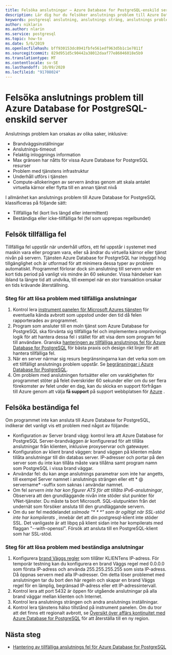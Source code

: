 ```yaml
---
title: Felsöka anslutningar – Azure Database for PostgreSQL-enskild server
description: Lär dig hur du felsöker anslutnings problem till Azure Database for PostgreSQL-enskild server.
keywords: postgresql anslutning, anslutnings sträng, anslutnings problem, tillfälligt fel, anslutnings fel
author: niklarin
ms.author: nlarin
ms.service: postgresql
ms.topic: how-to
ms.date: 5/6/2019
ms.openlocfilehash: bff930153dc8941fbfe561edf963d5b1c1e7811f
ms.sourcegitcommit: 829d951d5c90442a38012daaf77e86046018e5b9
ms.translationtype: MT
ms.contentlocale: sv-SE
ms.lasthandoff: 10/09/2020
ms.locfileid: "91708024"
---
```

# <a name="troubleshoot-connection-issues-to-azure-database-for-postgresql---single-server"></a>Felsöka anslutnings problem till Azure Database for PostgreSQL-enskild server

Anslutnings problem kan orsakas av olika saker, inklusive:

* Brandväggsinställningar
* Anslutnings-timeout
* Felaktig inloggnings information
* Max gränsen har nåtts för vissa Azure Database for PostgreSQL resurser
* Problem med tjänstens infrastruktur
* Underhåll utförs i tjänsten
* Compute-allokeringen av servern ändras genom att skala antalet virtuella kärnor eller flytta till en annan tjänst nivå

I allmänhet kan anslutnings problem till Azure Database for PostgreSQL klassificeras på följande sätt:

* Tillfälliga fel (kort livs längd eller intermittent)
* Beständiga eller icke-tillfälliga fel (fel som upprepas regelbundet)

## <a name="troubleshoot-transient-errors"></a>Felsök tillfälliga fel

Tillfälliga fel uppstår när underhåll utförs, ett fel uppstår i systemet med maskin vara eller program vara, eller så ändrar du virtuella kärnor eller tjänst nivån på servern. Tjänsten Azure Database for PostgreSQL har inbyggd hög tillgänglighet och är utformad för att minimera dessa typer av problem automatiskt. Programmet förlorar dock sin anslutning till servern under en kort tids period på vanligt vis mindre än 60 sekunder. Vissa händelser kan ibland ta längre tid att undvika, till exempel när en stor transaktion orsakar en tids krävande återställning.

### <a name="steps-to-resolve-transient-connectivity-issues"></a>Steg för att lösa problem med tillfälliga anslutningar

1. Kontrol lera [instrument panelen för Microsoft Azures tjänsten](https://azure.microsoft.com/status) för eventuella kända avbrott som uppstod under den tid då felen rapporterades av programmet.
2. Program som ansluter till en moln tjänst som Azure Database for PostgreSQL ska förvänta sig tillfälliga fel och implementera omprövnings logik för att hantera dessa fel i stället för att visa dem som program fel till användare. Granska [hanteringen av tillfälliga anslutnings fel för Azure Database for PostgreSQL](concepts-connectivity.md) för bästa praxis och design rikt linjer för att hantera tillfälliga fel.
3. När en server närmar sig resurs begränsningarna kan det verka som om ett tillfälligt anslutnings problem uppstår. Se [begränsningar i Azure Database for PostgreSQL](concepts-limits.md).
4. Om problem med anslutningen fortsätter eller om varaktigheten för programmet stöter på felet överskrider 60 sekunder eller om du ser flera förekomster av felet under en dag, kan du skicka en support förfrågan till Azure genom att välja **få support** på support webbplatsen för [Azure](https://azure.microsoft.com/support/options) .

## <a name="troubleshoot-persistent-errors"></a>Felsöka beständiga fel

Om programmet inte kan ansluta till Azure Database for PostgreSQL, indikerar det vanligt vis ett problem med något av följande:

* Konfiguration av Server brand vägg: kontrol lera att Azure Database for PostgreSQL Server-brandväggen är konfigurerad för att tillåta anslutningar från klienten, inklusive proxyservrar och gatewayer.
* Konfiguration av klient brand väggen: brand väggen på klienten måste tillåta anslutningar till din databas server. IP-adresser och portar på den server som du inte kan tillåta måste vara tillåtna samt program namn som PostgreSQL i vissa brand väggar.
* Användar fel: du kan ange anslutnings parametrar som inte har angetts, till exempel Server namnet i anslutnings strängen eller ett * \@ servername* -suffix som saknas i användar namnet.
* Om fel _servern inte har kon figurer ATS för att tillåta IPv6-anslutningar_, Observera att den grundläggande nivån inte stöder slut punkter för VNet-tjänster. Du måste ta bort Microsoft. SQL-slutpunkten från det undernät som försöker ansluta till den grundläggande servern.
* Om du ser fel meddelandet _sslmode "* * *" som är ogiltigt när SSL-stöd inte har kompilerats_ , innebär det att din postgresql-klient inte stöder SSL. Det vanligaste är att libpq på klient sidan inte har kompilerats med flaggan "--with-openssl". Försök att ansluta till en PostgreSQL-klient som har SSL-stöd. 

### <a name="steps-to-resolve-persistent-connectivity-issues"></a>Steg för att lösa problem med beständiga anslutningar

1. Konfigurera [brand Väggs regler](howto-manage-firewall-using-portal.md) som tillåter KLIENTens IP-adress. För temporär testning kan du konfigurera en brand Väggs regel med 0.0.0.0 som första IP-adress och använda 255.255.255.255 som sista IP-adress. Då öppnas servern med alla IP-adresser. Om detta löser problemet med anslutningen tar du bort den här regeln och skapar en brand Väggs regel för en lämplig, begränsad IP-adress eller ett IP-adressintervall.
2. Kontrol lera att port 5432 är öppen för utgående anslutningar på alla brand väggar mellan klienten och Internet.
3. Kontrol lera anslutnings strängen och andra anslutnings inställningar.
4. Kontrol lera tjänstens hälso tillstånd på instrument panelen. Om du tror att det finns ett regionalt avbrott, se [Översikt över affärs kontinuitet med Azure Database for PostgreSQL](concepts-business-continuity.md) för att återställa till en ny region.

## <a name="next-steps"></a>Nästa steg

* [Hantering av tillfälliga anslutnings fel för Azure Database for PostgreSQL](concepts-connectivity.md)
